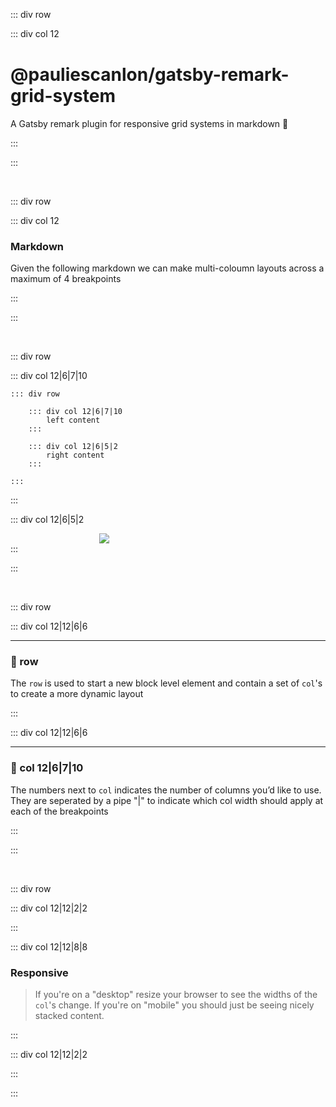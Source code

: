 ::: div row

::: div col 12

<h1 style='margin-top: 40px;'>@pauliescanlon/gatsby-remark-grid-system </h1>
A Gatsby remark plugin for responsive grid systems in markdown 🍱

:::

:::

<br>

::: div row

::: div col 12

### Markdown

Given the following markdown we can make multi-coloumn layouts across a maximum of 4 breakpoints

:::

:::

<br>

::: div row

::: div col 12|6|7|10

```
::: div row

    ::: div col 12|6|7|10
        left content
    :::

    ::: div col 12|6|5|2
        right content
    :::

:::

```

:::

::: div col 12|6|5|2

<img style='display: flex; margin: 0 auto; max-width: 220px' src="https://gatsby-remark-grid-system.netlify.com/images/remark-grid-system-demo-image.png"/>
:::

:::

<br>

::: div row

::: div col 12|12|6|6

---

### 🤔 row

The `row` is used to start a new block level element and contain a set of `col`'s to create a more dynamic layout

:::

::: div col 12|12|6|6

---

### 🤗 col 12|6|7|10

The numbers next to `col` indicates the number of columns you’d like to use. They are seperated by a pipe "|" to indicate which col width should apply at each of the breakpoints

:::

:::

<br>

::: div row

::: div col 12|12|2|2

:::

::: div col 12|12|8|8

### Responsive

> If you're on a "desktop" resize your browser to see the widths of the `col`'s change. If you're on "mobile" you should just be seeing nicely stacked content.

:::

::: div col 12|12|2|2

:::

:::
